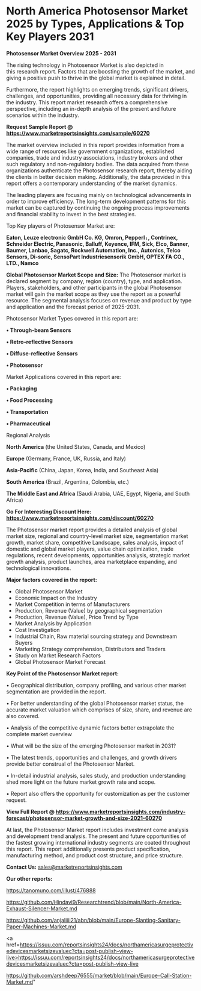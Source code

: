# North America Photosensor Market 2025 by Types, Applications & Top Key Players 2031

<Strong> Photosensor Market Overview 2025 - 2031</strong>

The rising technology in Photosensor Market is also depicted in this research report. Factors that are boosting the growth of the market, and giving a positive push to thrive in the global market is explained in detail.

Furthermore, the report highlights on emerging trends, significant drivers, challenges, and opportunities, providing all necessary data for thriving in the industry. This report market research offers a comprehensive perspective, including an in-depth analysis of the present and future scenarios within the industry.

<strong>Request Sample Report @ <a href=https://www.marketreportsinsights.com/sample/60270>https://www.marketreportsinsights.com/sample/60270</a></strong>

The market overview included in this report provides information from a wide range of resources like government organizations, established companies, trade and industry associations, industry brokers and other such regulatory and non-regulatory bodies. The data acquired from these organizations authenticate the Photosensor research report, thereby aiding the clients in better decision making. Additionally, the data provided in this report offers a contemporary understanding of the market dynamics.

The leading players are focusing mainly on technological advancements in order to improve efficiency. The long-term development patterns for this market can be captured by continuing the ongoing process improvements and financial stability to invest in the best strategies.

Top Key players of Photosensor Market are:

<strong>Eaton, Leuze electronic GmbH Co. KG, Omron, Pepperlᛧ, Contrinex, Schneider Electric, Panasonic, Balluff, Keyence, IFM, Sick, Elco, Banner, Baumer, Lanbao, Sagatc, Rockwell Automation, Inc., Autonics, Telco Sensors, Di-soric, SensoPart Industriesensorik GmbH, OPTEX FA CO., LTD., Namco</strong>

<strong><b>Global Photosensor Market Scope and Size:</b></strong>
The Photosensor market is declared segment by company, region (country), type, and application. Players, stakeholders, and other participants in the global Photosensor market will gain the market scope as they use the report as a powerful resource. The segmental analysis focuses on revenue and product by type and application and the forecast period of 2025-2031.

Photosensor Market Types covered in this report are:

<strong>• Through-beam Sensors

• Retro-reflective Sensors

• Diffuse-reflective Sensors

• Photosensor</strong>

Market Applications covered in this report are:

<strong>• Packaging

• Food Processing

• Transportation

• Pharmaceutical</strong> 

Regional Analysis

<strong>North America</strong> (the United States, Canada, and Mexico)

<strong>Europe</strong> (Germany, France, UK, Russia, and Italy)

<strong>Asia-Pacific</strong> (China, Japan, Korea, India, and Southeast Asia)

<strong>South America</strong> (Brazil, Argentina, Colombia, etc.)

<strong>The Middle East and Africa</strong> (Saudi Arabia, UAE, Egypt, Nigeria, and South Africa)

<strong>Go For Interesting Discount Here: <a href=https://www.marketreportsinsights.com/discount/60270>https://www.marketreportsinsights.com/discount/60270</a></strong>

The Photosensor market report provides a detailed analysis of global market size, regional and country-level market size, segmentation market growth, market share, competitive Landscape, sales analysis, impact of domestic and global market players, value chain optimization, trade regulations, recent developments, opportunities analysis, strategic market growth analysis, product launches, area marketplace expanding, and technological innovations.

<strong><b>Major factors covered in the report:</b></strong>
<ul>
  <li>Global Photosensor Market </li>
  <li>Economic Impact on the Industry</li>
  <li>Market Competition in terms of Manufacturers</li>
  <li>Production, Revenue (Value) by geographical segmentation</li>
  <li>Production, Revenue (Value), Price Trend by Type</li>
  <li>Market Analysis by Application</li>
  <li>Cost Investigation</li>
  <li>Industrial Chain, Raw material sourcing strategy and Downstream Buyers</li>
  <li>Marketing Strategy comprehension, Distributors and Traders</li>
  <li>Study on Market Research Factors</li>
  <li>Global Photosensor Market Forecast</li>
</ul>

<strong><b>Key Point of the Photosensor Market report:</b></strong>

• Geographical distribution, company profiling, and various other market segmentation are provided in the report.

• For better understanding of the global Photosensor market status, the accurate market valuation which comprises of size, share, and revenue are also covered.

• Analysis of the competitive dynamic factors better extrapolate the complete market overview

• What will be the size of the emerging Photosensor market in 2031?

• The latest trends, opportunities and challenges, and growth drivers provide better construal of the Photosensor Market.

• In-detail industrial analysis, sales study, and production understanding shed more light on the future market growth rate and scope.

• Report also offers the opportunity for customization as per the customer request.

<strong><b>View Full Report @ <a href=https://www.marketreportsinsights.com/industry-forecast/photosensor-market-growth-and-size-2021-60270>https://www.marketreportsinsights.com/industry-forecast/photosensor-market-growth-and-size-2021-60270</a></b></strong>


At last, the Photosensor Market report includes investment come analysis and development trend analysis. The present and future opportunities of the fastest growing international industry segments are coated throughout this report. This report additionally presents product specification, manufacturing method, and product cost structure, and price structure.

<strong>Contact Us:</strong>
sales@marketreportsinsights.com

<strong>Our other reports:</strong>

<a href=https://tanomuno.com/illust/476888>https://tanomuno.com/illust/476888</a>

<a href=https://github.com/Hindavi9/Researchtrend/blob/main/North-America-Exhaust-Silencer-Market.md>https://github.com/Hindavi9/Researchtrend/blob/main/North-America-Exhaust-Silencer-Market.md</a>

<a href=https://github.com/anjaliiii21/abn/blob/main/Europe-Slanting-Sanitary-Paper-Machines-Market.md>https://github.com/anjaliiii21/abn/blob/main/Europe-Slanting-Sanitary-Paper-Machines-Market.md</a>

<a href=https://issuu.com/reportsinsights24/docs/northamericasurgeprotectivedevicesmarketsizevaluec?cta=post-publish-view-live>https://issuu.com/reportsinsights24/docs/northamericasurgeprotectivedevicesmarketsizevaluec?cta=post-publish-view-live</a>

<a href=https://github.com/arshdeep76555/market/blob/main/Europe-Call-Station-Market.md>https://github.com/arshdeep76555/market/blob/main/Europe-Call-Station-Market.md</a>"
